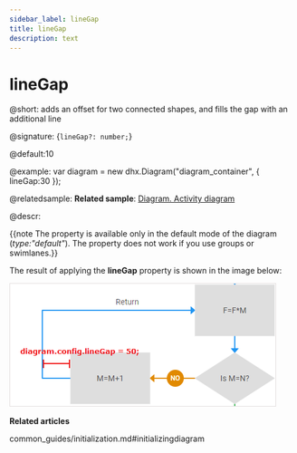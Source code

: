 ```yaml
---
sidebar_label: lineGap
title: lineGap
description: text
---
```


# lineGap

@short: adds an offset for two connected shapes, and fills the gap with an additional line

@signature: {`lineGap?: number;`}

@default:10

@example:
var diagram = new dhx.Diagram("diagram_container", { 
  	lineGap:30
});

@relatedsample:
**Related sample**: [Diagram. Activity diagram](https://snippet.dhtmlx.com/a9t2z2dt)

@descr:

{{note The property is available only in the default mode of the diagram (*type:"default"*). The property does not work if you use groups or swimlanes.}}

The result of applying the **lineGap** property is shown in the image below:

![](../../assets/linegap_config.png)

**Related articles**

common_guides/initialization.md#initializingdiagram
